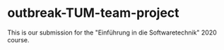 # outbreak-TUM-team-project
This is our submission for the "Einführung in die Softwaretechnik" 2020 course.
